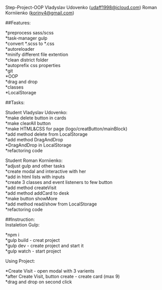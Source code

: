 Step-Project-OOP
Vladyslav Udovenko (udaff1998@icloud.com)
Roman Korniienko (koriny4@gmail.com)

##Features:

*preprocess sass/scss<br>
*task-manager gulp<br>
*convert *.scss to *.css<br>
*autoreloader<br>
*minify different file extention<br>
*clean district folder<br>
*autoprefix css properties<br>
*git<br>
*OOP<br>
*drag and drop<br>
*classes<br>
*LocalStorage<br>


##Tasks:

Student Vladyslav Udovenko:<br>
*make delete button in cards<br>
*make clearAll button<br>
*make HTML&CSS for page (logo/creatButton/mainBlock)<br>
*add method delete from LocalStorage<br>
*add method DragAndDrop<br>
*DragAndDrop in LocalStorage<br>
*refactoring code

Student Roman Korniienko:<br>
*adjust gulp and other tasks<br>
*create modal and interactive with her<br>
*add in html lists with inputs<br>
*create 3 classes and event listeners to few button<br>
*add method createVisit<br>
*add method addCard to desk<br>
*make button showMore<br>
*add method read/show from LocalStorage<br>
*refactoring code<br>

##Instruction:<br>
Instaletion Gulp:<br>

*npm i<br>
*gulp build - creat project<br>
*gulp dev - create project and start it<br>
*gulp watch - start project<br>

Using Project: 

*Create Visit - open modal with 3 varients<br>
*after Create Visit, button create - create card (max 9)<br>
*drag and drop on second click <br>
